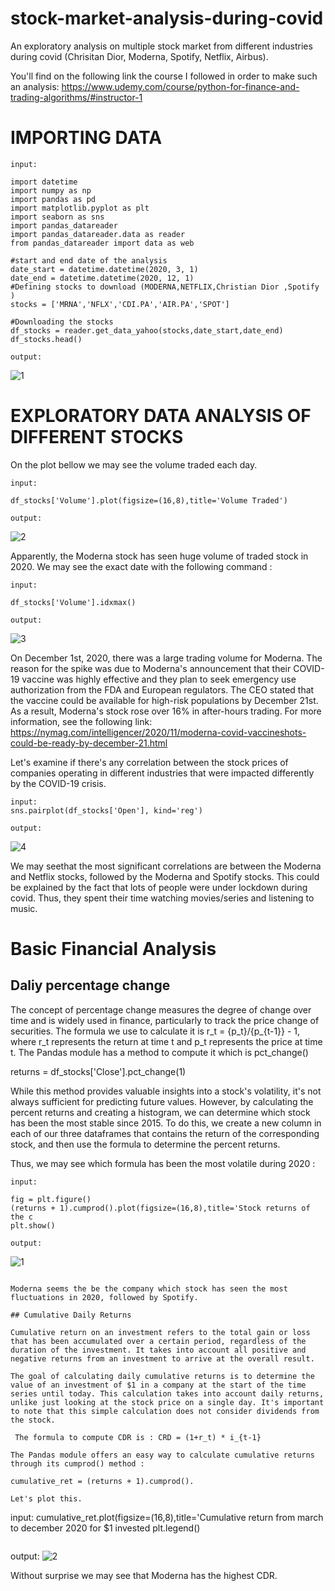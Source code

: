 # stock-market-analysis-during-covid
An exploratory analysis on multiple stock market from different industries during covid (Chrisitan Dior, Moderna, Spotify, Netflix, Airbus).

You'll find on the following link the course I followed in order to make such an analysis: https://www.udemy.com/course/python-for-finance-and-trading-algorithms/#instructor-1

# IMPORTING DATA

```
input:

import datetime
import numpy as np
import pandas as pd
import matplotlib.pyplot as plt
import seaborn as sns
import pandas_datareader
import pandas_datareader.data as reader
from pandas_datareader import data as web

#start and end date of the analysis
date_start = datetime.datetime(2020, 3, 1)
date_end = datetime.datetime(2020, 12, 1)
#Defining stocks to download (MODERNA,NETFLIX,Christian Dior ,Spotify )
stocks = ['MRNA','NFLX','CDI.PA','AIR.PA','SPOT']

#Downloading the stocks
df_stocks = reader.get_data_yahoo(stocks,date_start,date_end)
df_stocks.head()
```
```
output:
```
![1](https://user-images.githubusercontent.com/117467104/215828405-44083fd0-b1fb-4114-845f-a130173f4841.png)

# EXPLORATORY DATA ANALYSIS OF DIFFERENT STOCKS

On the plot bellow we may see the volume traded each day.

```
input:

df_stocks['Volume'].plot(figsize=(16,8),title='Volume Traded')
```
```
output:
```
![2](https://user-images.githubusercontent.com/117467104/215829267-41c5a754-bdc7-4356-b4c7-9f6450f05a0e.png)

Apparently, the Moderna stock has seen huge volume of traded stock in 2020. We may see the exact date with the following command :
```
input:

df_stocks['Volume'].idxmax()
```
```
output:
```
![3](https://user-images.githubusercontent.com/117467104/215829834-a0eb11ea-e711-4c95-bdde-ce06d1a8ed83.png)

On December 1st, 2020, there was a large trading volume for Moderna. The reason for the spike was due to Moderna's announcement that their COVID-19 vaccine was highly effective and they plan to seek emergency use authorization from the FDA and European regulators. The CEO stated that the vaccine could be available for high-risk populations by December 21st. As a result, Moderna's stock rose over 16% in after-hours trading. For more information, see the following link: https://nymag.com/intelligencer/2020/11/moderna-covid-vaccineshots-could-be-ready-by-december-21.html


Let's examine if there's any correlation between the stock prices of companies operating in different industries that were impacted differently by the COVID-19 crisis.
```
input:
sns.pairplot(df_stocks['Open'], kind='reg')
```
```
output:
```
![4](https://user-images.githubusercontent.com/117467104/215831018-a1264efa-5353-4202-ad1c-96b942bdebb7.png)

We may seethat the most significant correlations are between the Moderna and Netflix stocks, followed by the Moderna and Spotify stocks. This could be explained by the fact that lots of people were under lockdown during covid. Thus, they spent their time watching movies/series and listening to music.

# Basic Financial Analysis

## Daliy percentage change

The concept of percentage change measures the degree of change over time and is widely used in finance, particularly to track the price change of securities. The formula we use to calculate it is r_t = {p_t}/{p_{t-1}} - 1, where r_t represents the return at time t and p_t represents the price at time t. The Pandas module has a method to compute it which is pct_change()

returns = df_stocks['Close'].pct_change(1)

While this method provides valuable insights into a stock's volatility, it's not always sufficient for predicting future values. However, by calculating the percent returns and creating a histogram, we can determine which stock has been the most stable since 2015. To do this, we create a new column in each of our three dataframes that contains the return of the corresponding stock, and then use the formula to determine the percent returns.

Thus, we may see which formula has been the most volatile during 2020 :

```
input:

fig = plt.figure()
(returns + 1).cumprod().plot(figsize=(16,8),title='Stock returns of the c
plt.show()
```
```
output:
```
![1](https://user-images.githubusercontent.com/117467104/216958585-3fbc300c-8d85-4786-bd6f-7ecc9b7ba786.png)
```

Moderna seems the be the company which stock has seen the most fluctuations in 2020, followed by Spotify.

## Cumulative Daily Returns

Cumulative return on an investment refers to the total gain or loss that has been accumulated over a certain period, regardless of the duration of the investment. It takes into account all positive and negative returns from an investment to arrive at the overall result.

The goal of calculating daily cumulative returns is to determine the value of an investment of $1 in a company at the start of the time series until today. This calculation takes into account daily returns, unlike just looking at the stock price on a single day. It's important to note that this simple calculation does not consider dividends from the stock.

 The formula to compute CDR is : CRD = (1+r_t) * i_{t-1}

The Pandas module offers an easy way to calculate cumulative returns through its cumprod() method :

cumulative_ret = (returns + 1).cumprod().

Let's plot this.

```
input:
cumulative_ret.plot(figsize=(16,8),title='Cumulative return from march to december 2020 for $1 invested
plt.legend()
```
```
output:
![2](https://user-images.githubusercontent.com/117467104/216961336-2d84d1da-c73d-49f5-8dd8-cbc160a707f9.png)

Without surprise we may see that Moderna has the highest CDR.


